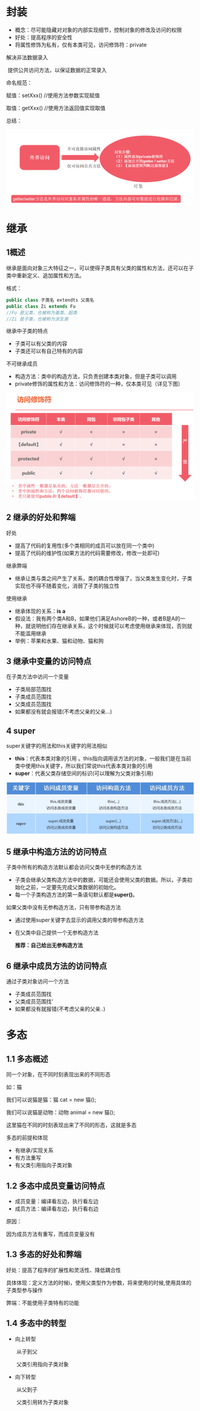 # 封装

- 概念：尽可能隐藏对对象的内部实现细节，控制对象的修改及访问的权限
- 好处：提高程序的安全性
- 将属性修饰为私有，仅有本类可见，访问修饰符：private

解决非法数据录入

​	提供公共访问方法，以保证数据的正常录入

命名规范：

赋值：setXxx() 	//使用方法参数实现赋值

取值：getXxx() 	//使用方法返回值实现取值

总结：

![](/docs/img/%E5%B0%81%E8%A3%85.png)

# 继承

## 1概述

继承是面向对象三大特征之一，可以使得子类具有父类的属性和方法，还可以在子类中重新定义、追加属性和方法。

格式：

```java
public class 子类名 extendts 父类名
public class Zi extends Fu	
//Fu 是父类，也被称为基类、超类
//Zi 是子类，也被称为派生类
```

继承中子类的特点

- 子类可以有父类的内容
- 子类还可以有自己特有的内容

不可继承成员

- 构造方法：类中的构造方法，只负责创建本类对象，但是子类可以调用
- private修饰的属性和方法：访问修饰符的一种，仅本类可见（详见下图）

![](/docs/img/%E8%AE%BF%E9%97%AE%E4%BF%AE%E9%A5%B0%E7%AC%A6.png)



## 2 继承的好处和弊端

好处

- 提高了代码的复用性(多个类相同的成员可以放在同一个类中)
- 提高了代码的维护性(如果方法的代码需要修改，修改一处即可)

继承弊端

- 继承让类与类之间产生了关系，类的耦合性增强了，当父类发生变化时，子类实现也不得不随着变化，消弱了子类的独立性

使用继承

- 继承体现的关系：**is a**
- 假设法：我有两个类A和B，如果他们满足AshoreB的一种，或者B是A的一种，就说明他们存在继承关系，这个时候就可以考虑使用继承来体现，否则就不能滥用继承
- 举例：苹果和水果、猫和动物、猫和狗

## 3 继承中变量的访问特点

在子类方法中访问一个变量

- 子类局部范围找
- 子类成员范围找
- 父类成员范围找
- 如果都没有就会报错(不考虑父亲的父亲...)

## 4 super

super关键字的用法和this关键字的用法相似

- **this**：代表本类对象的引用 。this指向调用该方法的对象，一般我们是在当前类中使用this关键字，所以我们常说this代表本类对象的引用
- **super**：代表父类存储空间的标识(可以理解为父类对象引用)

![](/docs/img/%E5%B1%8F%E5%B9%95%E6%88%AA%E5%9B%BE%202022-07-02%20113823.png)



## 5 继承中构造方法的访问特点

子类中所有的构造方法默认都会访问父类中无参的构造方法

- 子类会继承父类构造方法中的数据，可能还会使用父类的数据。所以，子类初始化之前，一定要先完成父类数据的初始化。
- 每一个子类构造方法的第一条语句默认都是**super()**。

如果父类中没有无参构造方法，只有带参构造方法

- 通过使用super关键字去显示的调用父类的带参构造方法

- 在父类中自己提供一个无参构造方法 

  **推荐：自己给出无参构造方法**

## 6 继承中成员方法的访问特点

通过子类对象访问一个方法

- 子类成员范围找
- 父类成员范围找‘
- 如果都没有就报错(不考虑父亲的父亲..)

# 多态

## 1.1 多态概述

同一个对象，在不同时刻表现出来的不同形态

如：猫

我们可以说猫是猫：猫 cat = new 猫();

我们可以说猫是动物：动物 animal = new 猫();

这里猫在不同的时刻表现出来了不同的形态，这就是多态

多态的前提和体现

- 有继承/实现关系
- 有方法重写
- 有父类引用指向子类对象

## 1.2 多态中成员变量访问特点

- 成员变量：编译看左边，执行看左边
- 成员方法：编译看左边，执行看右边

原因：

因为成员方法有重写，而成员变量没有

## 1.3 多态的好处和弊端

好处：提高了程序的扩展性和灵活性、降低耦合性

​	具体体现：定义方法的时候i，使用父类型作为参数，将来使用的时候,使用具体的子类型参与操作

弊端：不能使用子类特有的功能

## 1.4 多态中的转型

- 向上转型

  ​	从子到父

  ​	父类引用指向子类对象

- 向下转型

  ​	从父到子

  ​	父类引用转为子类对象